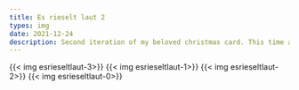 ```yaml
---
title: Es rieselt laut 2
types: img
date: 2021-12-24
description: Second iteration of my beloved christmas card. This time as a dual color screen print
---
```

{{< img esrieseltlaut-3>}}
{{< img esrieseltlaut-1>}}
{{< img esrieseltlaut-2>}}
{{< img esrieseltlaut-0>}}
